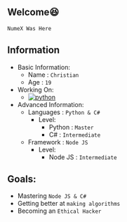 ## Welcome😆
`NumeX Was Here`

## Information
- Basic Information:
  - Name : `Christian`
  - Age : `19`
- Working On:
  - [![python](https://img.shields.io/badge/Python-3776AB?style=for-the-badge&logo=python&logoColor=white)](https://www.python.org/)
- Advanced Information:
  - Languages : `Python & C#`
    - Level:
      - Python : `Master`
      - C# : `Intermediate`
  - Framework : `Node JS`
    - Level:
      - Node JS : `Intermediate`

## Goals:
  - Mastering `Node JS & C#`
  - Getting better at `making algorithms`
  - Becoming an `Ethical Hacker`
